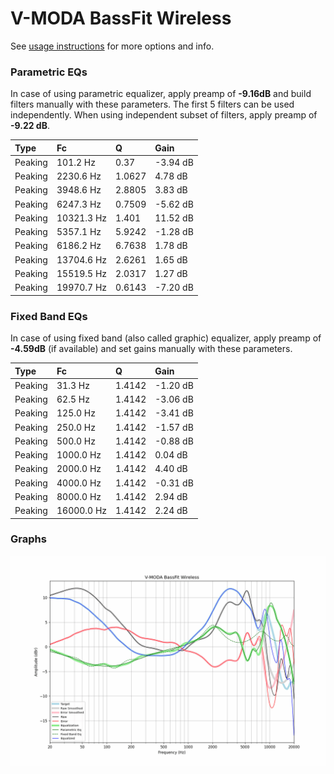 # V-MODA BassFit Wireless
See [usage instructions](https://github.com/jaakkopasanen/AutoEq#usage) for more options and info.

### Parametric EQs
In case of using parametric equalizer, apply preamp of **-9.16dB** and build filters manually
with these parameters. The first 5 filters can be used independently.
When using independent subset of filters, apply preamp of **-9.22 dB**.

| Type    | Fc         |      Q | Gain     |
|:--------|:-----------|:-------|:---------|
| Peaking | 101.2 Hz   | 0.37   | -3.94 dB |
| Peaking | 2230.6 Hz  | 1.0627 | 4.78 dB  |
| Peaking | 3948.6 Hz  | 2.8805 | 3.83 dB  |
| Peaking | 6247.3 Hz  | 0.7509 | -5.62 dB |
| Peaking | 10321.3 Hz | 1.401  | 11.52 dB |
| Peaking | 5357.1 Hz  | 5.9242 | -1.28 dB |
| Peaking | 6186.2 Hz  | 6.7638 | 1.78 dB  |
| Peaking | 13704.6 Hz | 2.6261 | 1.65 dB  |
| Peaking | 15519.5 Hz | 2.0317 | 1.27 dB  |
| Peaking | 19970.7 Hz | 0.6143 | -7.20 dB |

### Fixed Band EQs
In case of using fixed band (also called graphic) equalizer, apply preamp of **-4.59dB**
(if available) and set gains manually with these parameters.

| Type    | Fc         |      Q | Gain     |
|:--------|:-----------|:-------|:---------|
| Peaking | 31.3 Hz    | 1.4142 | -1.20 dB |
| Peaking | 62.5 Hz    | 1.4142 | -3.06 dB |
| Peaking | 125.0 Hz   | 1.4142 | -3.41 dB |
| Peaking | 250.0 Hz   | 1.4142 | -1.57 dB |
| Peaking | 500.0 Hz   | 1.4142 | -0.88 dB |
| Peaking | 1000.0 Hz  | 1.4142 | 0.04 dB  |
| Peaking | 2000.0 Hz  | 1.4142 | 4.40 dB  |
| Peaking | 4000.0 Hz  | 1.4142 | -0.31 dB |
| Peaking | 8000.0 Hz  | 1.4142 | 2.94 dB  |
| Peaking | 16000.0 Hz | 1.4142 | 2.24 dB  |

### Graphs
![](./V-MODA%20BassFit%20Wireless.png)
